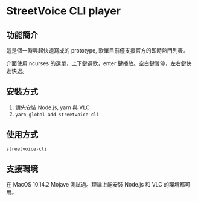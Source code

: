# StreetVoice CLI player

## 功能簡介

這是個一時興起快速寫成的 prototype, 歌單目前僅支援官方的即時熱門列表。

介面使用 ncurses 的選單，上下鍵選歌，enter 鍵播放。空白鍵暫停，左右鍵快進快退。


## 安裝方式

1. 請先安裝 Node.js, yarn 與 VLC
2. `yarn global add streetvoice-cli`


## 使用方式

`streetvoice-cli`


## 支援環境

在 MacOS 10.14.2 Mojave 測試過。理論上能安裝 Node.js 和 VLC 的環境都可用。
